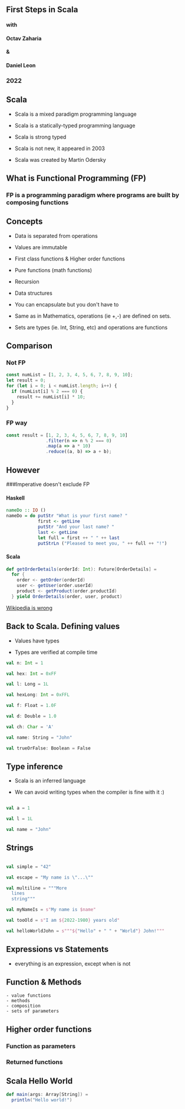 ## First Steps in Scala

#### with

#### Octav Zaharia  
#### &
#### Daniel Leon

### 2022

## Scala


- Scala is a mixed paradigm programming language

- Scala is a statically-typed programming language

- Scala is strong typed

- Scala is not new, it appeared in 2003

- Scala was created by Martin Odersky


## What is Functional Programming (FP)


### FP is a programming paradigm where programs are built by composing functions 


## Concepts 

- Data is separated from operations

- Values are immutable

- First class functions & Higher order functions

- Pure functions (math functions)

- Recursion

- Data structures

- You can encapsulate but you don't have to

- Same as in Mathematics, operations (ie +,-) are defined on sets. 

- Sets are types (ie. Int, String, etc) and operations are functions 

## Comparison

### Not FP

```javascript
const numList = [1, 2, 3, 4, 5, 6, 7, 8, 9, 10];
let result = 0;
for (let i = 0; i < numList.length; i++) {
  if (numList[i] % 2 === 0) {
    result += numList[i] * 10;
  }
}
```

### FP way

```javascript
const result = [1, 2, 3, 4, 5, 6, 7, 8, 9, 10]
               .filter(n => n % 2 === 0)
               .map(a => a * 10)
               .reduce((a, b) => a + b);
```

## However


###Imperative doesn't exclude FP

#### Haskell

```haskell
nameDo :: IO ()
nameDo = do putStr "What is your first name? "
            first <- getLine
            putStr "And your last name? "
            last <- getLine
            let full = first ++ " " ++ last
            putStrLn ("Pleased to meet you, " ++ full ++ "!")
```

#### Scala

```scala
def getOrderDetails(orderId: Int): Future[OrderDetails] =
  for {
    order <- getOrder(orderId) 
    user <- getUser(order.userId)
    product <- getProduct(order.productId)
  } yield OrderDetails(order, user, product)
```

[Wikipedia is wrong](https://en.wikipedia.org/wiki/Functional_programming)



## Back to Scala. Defining values


- Values have types

- Types are verified at compile time

```scala
val n: Int = 1 

val hex: Int = 0xFF

val l: Long = 1L

val hexLong: Int = 0xFFL

val f: Float = 1.0F 

val d: Double = 1.0

val ch: Char = 'A'

val name: String = "John"

val trueOrFalse: Boolean = False
```

## Type inference


- Scala is an inferred language

- We can avoid writing types when the compiler is fine with it :)

```scala

val a = 1

val l = 1L

val name = "John"

```

## Strings 

```scala

val simple = "42"

val escape = "My name is \"...\""

val multiline = """More
  lines
  string"""

val myNameIs = s"My name is $name"

val tooOld = s"I am ${2022-1980} years old"

val helloWorldJohn = s"""${"Hello" + " " + "World"} John!"""

```

## Expressions vs Statements


- everything is an expression, except when is not
    
## Function & Methods


    - value functions
    - methods
    - composition
    - sets of parameters

## Higher order functions


### Function as parameters

### Returned functions

## Scala Hello World

```scala
def main(args: Array[String]) = 
  println("Hello world!")
```
